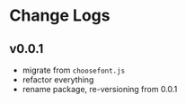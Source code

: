 # Change Logs

## v0.0.1

 - migrate from `choosefont.js`
 - refactor everything
 - rename package, re-versioning from 0.0.1
